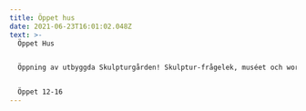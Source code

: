 ```yaml
---
title: Öppet hus
date: 2021-06-23T16:01:02.048Z
text: >-
  Öppet Hus


  Öppning av utbyggda Skulpturgården! Skulptur-frågelek, muséet och workshop med ler-djur till båten ”Ombord” Visning av muséet kl 13 och Torsten Renqvists ateljé kl 14.


  Öppet 12-16
---
```

